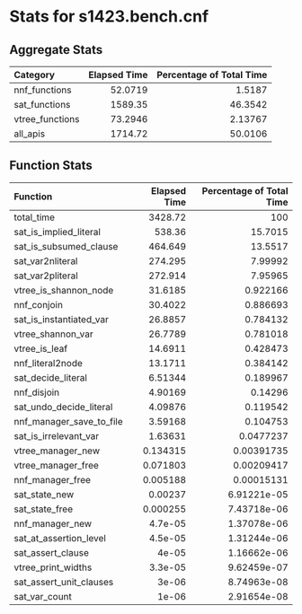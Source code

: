 # Stats for s1423.bench.cnf

## Aggregate Stats

| Category        |   Elapsed Time |   Percentage of Total Time |
|:----------------|---------------:|---------------------------:|
| nnf_functions   |        52.0719 |                    1.5187  |
| sat_functions   |      1589.35   |                   46.3542  |
| vtree_functions |        73.2946 |                    2.13767 |
| all_apis        |      1714.72   |                   50.0106  |

## Function Stats

| Function                 |   Elapsed Time |   Percentage of Total Time |
|:-------------------------|---------------:|---------------------------:|
| total_time               |    3428.72     |              100           |
| sat_is_implied_literal   |     538.36     |               15.7015      |
| sat_is_subsumed_clause   |     464.649    |               13.5517      |
| sat_var2nliteral         |     274.295    |                7.99992     |
| sat_var2pliteral         |     272.914    |                7.95965     |
| vtree_is_shannon_node    |      31.6185   |                0.922166    |
| nnf_conjoin              |      30.4022   |                0.886693    |
| sat_is_instantiated_var  |      26.8857   |                0.784132    |
| vtree_shannon_var        |      26.7789   |                0.781018    |
| vtree_is_leaf            |      14.6911   |                0.428473    |
| nnf_literal2node         |      13.1711   |                0.384142    |
| sat_decide_literal       |       6.51344  |                0.189967    |
| nnf_disjoin              |       4.90169  |                0.14296     |
| sat_undo_decide_literal  |       4.09876  |                0.119542    |
| nnf_manager_save_to_file |       3.59168  |                0.104753    |
| sat_is_irrelevant_var    |       1.63631  |                0.0477237   |
| vtree_manager_new        |       0.134315 |                0.00391735  |
| vtree_manager_free       |       0.071803 |                0.00209417  |
| nnf_manager_free         |       0.005188 |                0.00015131  |
| sat_state_new            |       0.00237  |                6.91221e-05 |
| sat_state_free           |       0.000255 |                7.43718e-06 |
| nnf_manager_new          |       4.7e-05  |                1.37078e-06 |
| sat_at_assertion_level   |       4.5e-05  |                1.31244e-06 |
| sat_assert_clause        |       4e-05    |                1.16662e-06 |
| vtree_print_widths       |       3.3e-05  |                9.62459e-07 |
| sat_assert_unit_clauses  |       3e-06    |                8.74963e-08 |
| sat_var_count            |       1e-06    |                2.91654e-08 |
